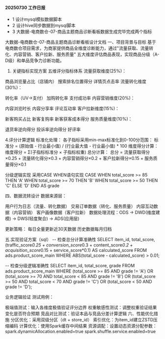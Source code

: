 #### 20250730 工作日报
* 1 设计mysql模拟数据脚本
* 2 设计hive同步数据到mysql脚本
* 3 大数据-电商数仓-07-商品主题商品诊断看板数据生成完毕完成两个指标




大数据-电商数仓-07-商品主题商品诊断看板设计文档
一、项目背景与目标
基于电商数仓项目需求，为商家提供商品全维度诊断能力，通过"流量获取、流量转化、内容营销、客户拉新、服务质量"
五大维度评估商品表现，实现商品分级（A-D级）和单品竞争力诊断功能。

1. 关键指标实现方案
   五维评分指标体系
   流量获取维度(25%)：

商品浏览量占比（店铺内）
搜索排名位置得分
详情页点击率
流量转化维度(30%)：

转化率（UV→支付）
加购转化率
支付成功率
内容营销维度(20%)：

内容浏览时长
内容分享率
评论互动率
客户拉新维度(15%)：

新客购买占比
新客复购率
新客获客成本得分
服务质量维度(10%)：

退货率逆向得分
投诉率逆向得分
好评率

4.评分计算逻辑
标准化处理：
各子指标采用min-max标准化到0-100分范围：
标准分 = (原始值 - 行业最小值) / (行业最大值 - 行业最小值) * 100
维度得分计算：
维度得分 = Σ(子指标标准分 × 子指标权重)
总分计算：
总分 = 流量获取得分×0.25 + 流量转化得分×0.3 +
内容营销得分×0.2 + 客户拉新得分×0.15 +
服务质量得分×0.1

分级逻辑实现
采用CASE WHEN语句实现
CASE
WHEN total_score >= 85 THEN 'A'
WHEN total_score >= 70 THEN 'B'
WHEN total_score >= 50 THEN 'C'
ELSE 'D'
END AS grade

四、数据流转设计
数据来源层：

用户行为日志（流量、转化数据）
交易订单数据（转化、服务质量）
内容互动数据（内容营销）
客户画像数据（客户拉新）
数据处理流程：ODS → DWD(维度建模) → DWS(轻度聚合) → ADS(应用层)

更新策略：
每日全量更新近30天数据
历史数据每月归档

五.实现验证方案（sql）
-- 检查总分计算准确性
SELECT item_id, total_score,
(traffic_score*0.25 + conversion_score*0.3 +
content_score*0.2 + acquisition_score*0.15 +
service_score*0.1) AS calculated_score
FROM ads.product_score_main
WHERE ABS(total_score - calculated_score) > 0.01;

-- 检查分级逻辑准确性
SELECT item_id, total_score, grade
FROM ads.product_score_main
WHERE (total_score >= 85 AND grade != 'A') OR
(total_score >= 70 AND total_score < 85 AND grade != 'B') OR
(total_score >= 50 AND total_score < 70 AND grade != 'C') OR
(total_score < 50 AND grade != 'D');

业务逻辑验证
测试用例：

极端值测试：输入各维度极值验证评分边界
权重敏感性测试：调整权重验证结果变化是否符合预期
竞品对比测试：验证本品与竞品分差计算逻辑
六、性能优化措施
分区优化：采用双级分区（dt + store_id）
索引优化：为item_id建立ZSTD压缩编码
计算优化：使用Spark缓存中间结果
资源调配：设置动态资源分配参数：
spark.dynamicAllocation.enabled=true
spark.shuffle.service.enabled=true




